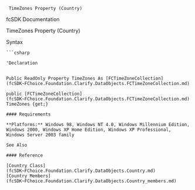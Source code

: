 ﻿     TimeZones Property (Country)                                                   

fcSDK Documentation

TimeZones Property (Country)

Syntax

```vbnet
```csharp

'Declaration
 

Public ReadOnly Property TimeZones As [FCTimeZoneCollection](fcSDK~FChoice.Foundation.Clarify.DataObjects.FCTimeZoneCollection.md)

public [FCTimeZoneCollection](fcSDK~FChoice.Foundation.Clarify.DataObjects.FCTimeZoneCollection.md) TimeZones {get;}

#### Requirements

**Platforms:** Windows 98, Windows NT 4.0, Windows Millennium Edition, Windows 2000, Windows XP Home Edition, Windows XP Professional, Windows Server 2003 family

See Also

#### Reference

[Country Class](fcSDK~FChoice.Foundation.Clarify.DataObjects.Country.md)  
[Country Members](fcSDK~FChoice.Foundation.Clarify.DataObjects.Country_members.md)
